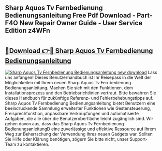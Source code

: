 ## Sharp Aquos Tv Fernbedienung Bedienungsanleitung Free Pdf Download - Part-F4O New Repair Owner Guide - User Service Edition z4WFn

# <h2><a href="http://df450xa.blite.top/?on=Sharp+Aquos+Tv+Fernbedienung+Bedienungsanleitung">🔗Download 👉🔴 Sharp Aquos Tv Fernbedienung Bedienungsanleitung</a></h2>

[![Sharp Aquos Tv Fernbedienung Bedienungsanleitung new download](https://i.imgur.com/lujVjoI.png)](http://df450xa.blite.top/?on=Sharp+Aquos+Tv+Fernbedienung+Bedienungsanleitung)
Lass uns anfangen! Dieses Benutzerhandbuch ist Ihr Reisepass in die Welt der Möglichkeiten mit Ihrem neuen Sharp Aquos Tv Fernbedienung Bedienungsanleitung. Machen Sie sich mit den Funktionen, dem Installationsprozess und den Betriebsrichtlinien vertraut. Bitte bewahren Sie dieses Handbuch für zukünftige Referenz- und Fehlerbehebungstipps auf. Sharp Aquos Tv Fernbedienung Bedienungsanleitung bietet Benutzern eine beeindruckende Sammlung erweiterter Funktionen wie Gestensteuerung, Freisprechfunktion, anpassbare Verknüpfungen und automatisierte Aufgaben, die alle über die Benutzeroberfläche leicht zugänglich sind. Wir gehen davon aus, dass das Sharp Aquos Tv Fernbedienung BedienungsanleitungD eine zuverlässige und effektive Ressource auf Ihrem Weg zur Beherrschung der Verwendung Ihres neuen Gadgets war. Sollten Sie Hilfe oder Klärung benötigen, zögern Sie bitte nicht, unser Support-Team zu kontaktieren.
